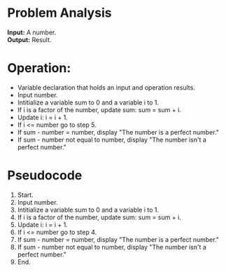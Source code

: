 # Problem Analysis   
**Input:** A number.  
**Output:** Result.

# Operation:   
- Variable declaration that holds an input and operation results.
- Input number.
- Intitialize a variable sum to 0 and a variable i to 1.
- If i is a factor of the number, update sum: sum = sum + i.
- Update i: i = i + 1.
- If i <= number go to step 5.
- If sum - number = number, display "The number is a perfect number."
- If sum - number not equal to number, display "The number isn't a perfect number."
  
  
# Pseudocode   
1. Start.
2. Input number.
3. Intitialize a variable sum to 0 and a variable i to 1.
4. If i is a factor of the number, update sum: sum = sum + i.
5. Update i: i = i + 1.
6. If i <= number go to step 4.
7. If sum - number = number, display "The number is a perfect number."
8. If sum - number not equal to number, display "The number isn't a perfect number."
9. End.
 
